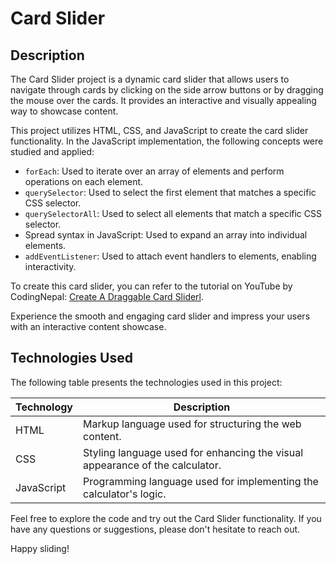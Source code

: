 # Card Slider

## Description

The Card Slider project is a dynamic card slider that allows users to navigate through cards by clicking on the side arrow buttons or by dragging the mouse over the cards. It provides an interactive and visually appealing way to showcase content.

This project utilizes HTML, CSS, and JavaScript to create the card slider functionality. In the JavaScript implementation, the following concepts were studied and applied:

- `forEach`: Used to iterate over an array of elements and perform operations on each element.
- `querySelector`: Used to select the first element that matches a specific CSS selector.
- `querySelectorAll`: Used to select all elements that match a specific CSS selector.
- Spread syntax in JavaScript: Used to expand an array into individual elements.
- `addEventListener`: Used to attach event handlers to elements, enabling interactivity.

To create this card slider, you can refer to the tutorial on YouTube by CodingNepal: [Create A Draggable Card Sliderl](https://www.youtube.com/watch?v=6QE8dXq9SOE&ab_channel=CodingNepal).

Experience the smooth and engaging card slider and impress your users with an interactive content showcase.

## Technologies Used

The following table presents the technologies used in this project:

| Technology  | Description                                                      |
|-------------|------------------------------------------------------------------|
| HTML        | Markup language used for structuring the web content.                |
| CSS         | Styling language used for enhancing the visual appearance of the calculator. |
| JavaScript  | Programming language used for implementing the calculator's logic. |

Feel free to explore the code and try out the Card Slider functionality. If you have any questions or suggestions, please don't hesitate to reach out.

Happy sliding!
